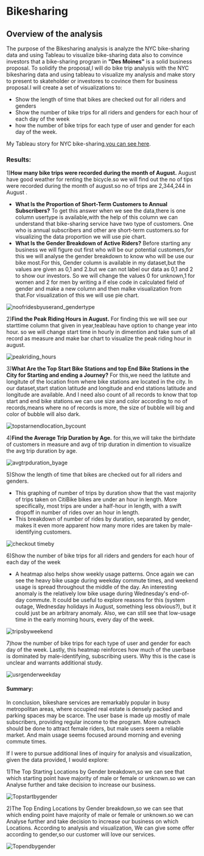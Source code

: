# Bikesharing
## Overview of the analysis
The purpose of the Bikesharing analysis is analyze the NYC bike-sharing data and using Tableau to visualize bike-sharing data also to convince investors that a bike-sharing program in **"Des Moines"** is a solid business proposal. To solidify the proposal,I will do bike trip analysis with the NYC bikesharing data and using tableau to visualize my analysis and make story to present to skateholder or investores to covince them for business proposal.I will create a set of visualizations to:

* Show the length of time that bikes are checked out for all riders and genders
* Show the number of bike trips for all riders and genders for each hour of each day of the week
* how the number of bike trips for each type of user and gender for each day of the week.
 
 My Tableau story for NYC bike-sharing,[you can see here](https://public.tableau.com/app/profile/vandana6207/viz/Challenge_16394980346660/Story1?publish=yes).



### Results: 
1)**How many bike trips were recorded during the month of August.** August have good weather for renting the bicycle.so we will find out the no of tips were recorded during the month of august.so no of trips are 2,344,244 in August .
* **What Is the Proportion of Short-Term Customers to Annual Subscribers?** To get this answer when we see the data,there is one column usertype is available,with the help of this column we can understand that bike-sharing service have two type of customers. One who is annual subscribers and other are short-term customers.so for visualizing the data proportion we will use pie chart.
* **What Is the Gender Breakdown of Active Riders?** Before starting any business we will figure out first who will be our potential customers,for this we will analyse the gender breakdown to know who will be use our bike most.For this, Gender column is available in my dataset,but the values are given as 0,1 and 2.but we can not label our data as 0,1 and 2 to show our investors. So we will change the values 0 for unknown,1 for women and 2 for men by writing a if else code in calculated field of gender and make a new column and then malke visualization from that.For visualization of this we will use pie chart.
            
![noofridesbyuserand_gendertype](https://user-images.githubusercontent.com/90277142/146662019-21423862-7ffa-40d0-bdae-e0b185bf1704.png)
            

2)**Find the Peak Riding Hours in August.** For finding this we will see our starttime column that given in year,teableau have option to change year into hour. so we will change start time in hourly in dimention and take sum of all record as measure and make bar chart to visualize the peak riding hour in august.

![peakriding_hours](https://user-images.githubusercontent.com/90277142/146662549-65f4f63a-033d-47cf-a573-137ac8a9da75.png)


3)**What Are the Top Start Bike Stations and top End Bike Stations in the City for Starting and ending a Journey?** For this,we need the latitute and longitute of the location from where bike stations are located in the city. In our dataset,start station latitude and longitude and end stations latitude and longitude are available. And I need also count of all records to know that top start and end bike stations.we can use size and color according to no of records,means where no of records is more, the size of bubble will big and color of bubble will also dark.

![topstarnendlocation_bycount](https://user-images.githubusercontent.com/90277142/146662386-e1e04720-a013-46c9-a115-c14624da75a7.png)


4)**Find the Average Trip Duration by Age.** for this,we will take the birthdate of customers in measure and avg of trip duration in dimention to visualize the avg trip duration by age.

![avgtrpduration_byage](https://user-images.githubusercontent.com/90277142/146662210-443ac515-ff1f-43ff-b65f-46de5f62a43b.png)


5)Show the length of time that bikes are checked out for all riders and genders.
* This graphing of number of trips by duration show that the vast majority of trips taken on CitiBike bikes are under an hour in length. More specifically, most trips are under a half-hour in length, with a swift dropoff in number of rides over an hour in length.
* This breakdown of number of rides by duration, separated by gender, makes it even more apparent how many more rides are taken by male-identifying customers.

![checkout timeby](https://user-images.githubusercontent.com/90277142/146656598-3dbbcb53-ce67-4d69-aba9-3f5a700bb2ca.png)

6)Show the number of bike trips for all riders and genders for each hour of each day of the week
* A heatmap also helps show weekly usage patterns. Once again we can see the heavy bike usage during weekday commute times, and weekend usage is spread throughout the middle of the day. An interesting anomaly is the relatively low bike usage during Wednesday's end-of-day commute. It could be useful to explore reasons for this (system outage, Wednesday holidays in August, something less obvious?), but it could just be an arbitrary anomaly. Also, we can still see that low-usage time in the early morning hours, every day of the week.

![tripsbyweekend](https://user-images.githubusercontent.com/90277142/146661429-2a117a57-99e8-4d39-aec8-3c8fd819b547.png)

7)how the number of bike trips for each type of user and gender for each day of the week.
Lastly, this heatmap reinforces how much of the userbase is dominated by male-identifying, subscribing users. Why this is the case is unclear and warrants additional study.

![usrgenderweekday](https://user-images.githubusercontent.com/90277142/146661570-f5103d18-e166-4483-bdb4-aec9901ba4c6.png)


#### Summary:
In conclusion, bikeshare services are remarkably popular in busy metropolitan areas, where occupied real estate is densely packed and parking spaces may be scarce. The user base is made up mostly of male subscribers, providing regular income to the program. More outreach should be done to attract female riders, but male users seem a reliable market. And main usage seems focused around morning and evening commute times.

If I were to pursue additional lines of inquiry for analysis and visualization, given the data provided, I would explore:

1)The Top Starting Locations by Gender breakdown,so we can see that which starting point have majority of male or female or unknown.so we can Analyse further and take decision to increase our business.

![Topstartbygender](https://user-images.githubusercontent.com/90277142/146701349-b539b5ed-e210-4a3d-9b49-4833cc1d48ff.png)

2)The Top Ending Locations by Gender breakdown,so we can see that which ending point have majority of male or female or unknown.so we can Analyse further and take decision to increase our business on which Locations. According to analysis and visualization, We can give some offer according to gender,so our customer will love our services.

![Topendbygender](https://user-images.githubusercontent.com/90277142/146701360-db27ce6c-8d12-4c4e-a01d-a34936b94631.png)



